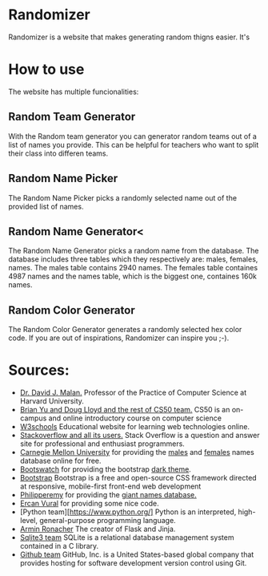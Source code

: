 # Randomizer
Randomizer is a website that makes generating random thigns easier. It's
# How to use
The website has multiple funcionalities:
## Random Team Generator
With the Random team generator you can generator random teams out of a list of names you provide. This can be helpful for teachers who want to split their class into differen teams.
## Random Name Picker
The Random Name Picker picks a randomly selected name out of the provided list of names.
## Random Name Generator<
The Random Name Generator picks a random name from the database. The database includes three tables which they respectively are: males, females, names.
The males table contains 2940 names. The females table containes 4987 names and the names table, which is the biggest one, containes 160k names.
## Random Color Generator
The Random Color Generator generates a randomly selected hex color code. If you are out of inspirations, Randomizer can inspire you ;-).

# Sources:
* [Dr. David J. Malan.](https://cs.harvard.edu/malan/)
        Professor of the Practice of Computer Science at Harvard University.
* [Brian Yu and Doug Lloyd and the rest of CS50 team.](https://cs50.harvard.edu/x/2020/)
    CS50 is an on-campus and online introductory course on computer science
* [W3schools](https://www.w3schools.com/)
    Educational website for learning web technologies online.
* [Stackoverflow and all its users.](https://stackoverflow.com/)
    Stack Overflow is a question and answer site for professional and enthusiast programmers.
* [Carnegie Mellon University](https://www.cmu.edu/)
    for providing the [males](http://www.cs.cmu.edu/afs/cs/project/ai-repository/ai/areas/nlp/corpora/names/male.txt) and [females](http://www.cs.cmu.edu/afs/cs/project/ai-repository/ai/areas/nlp/corpora/names/female.txt) names database online for free.
* [Bootswatch](https://bootswatch.com/) for providing the bootstrap [dark theme](https://bootswatch.com/darkly/).
* [Bootstrap](https://getbootstrap.com/)
     Bootstrap is a free and open-source CSS framework directed at responsive, mobile-first front-end web development
* [Philipperemy](https://github.com/philipperemy)
    for providing the [giant names database.](https://github.com/philipperemy/name-dataset/blob/master/names_dataset/first_names.all.txt)
* [Ercan Vural](https://medium.com/@ercanvural.bm)
    for providing some nice code.
* [Python team][https://www.python.org/]
    Python is an interpreted, high-level, general-purpose programming language.
*  [Armin Ronacher](https://github.com/mitsuhiko)
    The creator of Flask and Jinja.
* [Sqlite3 team](https://www.sqlite.org/index.html)
    SQLite is a relational database management system contained in a C library.
* [Github team](https://github.com/)
    GitHub, Inc. is a United States-based global company that provides hosting for software development version control using Git.
